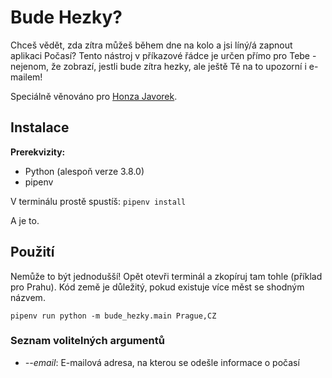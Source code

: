 # Bude Hezky?
Chceš vědět, zda zítra můžeš během dne na kolo a jsi líný/á zapnout aplikaci Počasí? Tento nástroj v příkazové řádce je určen přímo pro Tebe - nejenom, že zobrazí, jestli bude zítra hezky, ale ještě Tě na to upozorní i e-mailem!

Speciálně věnováno pro [Honza Javorek](https://github.com/honzajavorek).


## Instalace
**Prerekvizity:**
+ Python (alespoň verze 3.8.0)
+ pipenv

V terminálu prostě spustíš: `pipenv install`

A je to.

## Použití
Nemůže to být jednodušší! Opět otevři terminál a zkopíruj tam tohle (příklad pro Prahu). Kód země je důležitý, pokud existuje více měst se shodným názvem.

`pipenv run python -m bude_hezky.main Prague,CZ`

### Seznam volitelných argumentů
+ *--email*: E-mailová adresa, na kterou se odešle informace o počasí